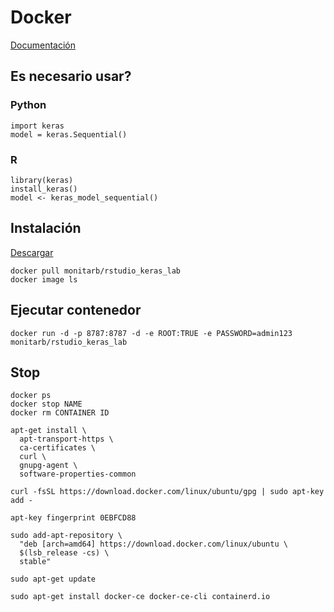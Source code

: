 # Docker

[Documentación](https://docs.docker.com/get-started/)

## Es necesario usar?

### Python

```
import keras
model = keras.Sequential()
```

### R

```
library(keras)
install_keras()
model <- keras_model_sequential()
```
## Instalación

[Descargar](https://www.docker.com/products/docker-desktop)

```
docker pull monitarb/rstudio_keras_lab
docker image ls
```

## Ejecutar contenedor

```
docker run -d -p 8787:8787 -d -e ROOT:TRUE -e PASSWORD=admin123 monitarb/rstudio_keras_lab
```
## Stop

```
docker ps
docker stop NAME
docker rm CONTAINER ID
```





```
apt-get install \
  apt-transport-https \
  ca-certificates \
  curl \
  gnupg-agent \
  software-properties-common

curl -fsSL https://download.docker.com/linux/ubuntu/gpg | sudo apt-key add -

apt-key fingerprint 0EBFCD88

sudo add-apt-repository \
  "deb [arch=amd64] https://download.docker.com/linux/ubuntu \
  $(lsb_release -cs) \
  stable"

sudo apt-get update

sudo apt-get install docker-ce docker-ce-cli containerd.io

```